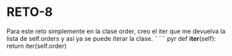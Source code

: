 # RETO-8
Para este reto simplemente en la clase order, creo el iter que me devuelva la lista de self.orders y asi ya se puede iterar la clase. 
¨¨¨ pyr
   def __iter__(self):
        return iter(self.order)  
    
